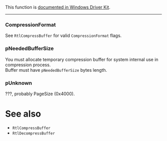 This function is [documented in Windows Driver Kit](https://learn.microsoft.com/en-us/windows-hardware/drivers/ddi/ntifs/nf-ntifs-rtlgetcompressionworkspacesize).

---

### CompressionFormat

See `RtlCompressBuffer` for valid `CompressionFormat` flags.

### pNeededBufferSize

You must allocate temporary compression buffer for system internal use in compression process. \
Buffer must have `pNeededBufferSize` bytes length.

### pUnknown

???, probably PageSize (0x4000).

# See also

* `RtlCompressBuffer`
* `RtlDecompressBuffer`
